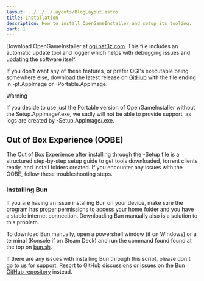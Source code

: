 ```yaml
---
layout: ../../../layouts/BlogLayout.astro
title: Installation
description: How to install OpenGameInstaller and setup its tooling.
part: 1
---
```


Download OpenGameInstaller at [ogi.nat3z.com](https://ogi.nat3z.com/). This file
includes an automatic update tool and logger which helps with debugging issues and
updating the software itself.

If you don't want any of these features, or prefer OGI's
executable being somewhere else, download the latest release on [GitHub](https://github.com/Nat3z/OpenGameInstaller/releases/latest)
with the file ending in -pt.AppImage or -Portable.AppImage.

> [!WARNING]
> If you decide to use just the Portable version of OpenGameInstaller without the Setup.AppImage/.exe, we
> sadly will not be able to provide support, as logs are created by -Setup.AppImage/.exe.

## Out of Box Experience (OOBE)

The Out of Box Experience after installing through the -Setup file is a structured step-by-step setup guide
to get tools downloaded, torrent clients ready, and install folders created. If you encounter any issues with
the OOBE, follow these troubleshooting steps.

### Installing Bun

If you are having an issue installing Bun on your device, make sure the program has proper permissions
to access your home folder and you have a stable internet connection. Downloading Bun manually
also is a solution to this problem.

To download Bun manually, open a powershell window (if on Windows) or a terminal (Konsole if on Steam Deck) and run the command found
found at the top on [bun.sh](https://bun.sh).

If there are any issues with installing Bun through this script, please don't go to us for support. Resort to GitHub discussions
or issues on the [Bun GitHub repository](https://github.com/oven-sh/bun) instead.

